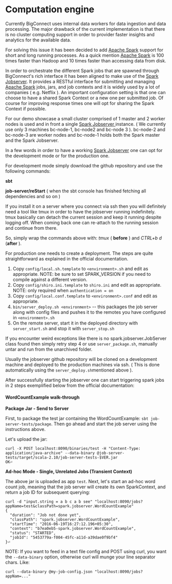 # Computation engine

Currently BigConnect uses internal data workers for data ingestion and data processing. The major drawback of the current implementation is that there is no cluster computing support in order to provider faster insights and analytics for the available data.

For solving this issue it has been decided to add  [Apache Spark](http://spark-project.org/) support for short and long running processes. As a quick mention [Apache Spark](http://spark-project.org/) is 100 times faster than Hadoop and 10 times faster than accessing data from disk.

In order to orchestrate the different Spark jobs that are spawned through BigConnect's rich interface it has been aligned to make use of the [Spark Jobserver](https://github.com/spark-jobserver/spark-jobserver). It provides a RESTful interface for submitting and managing [Apache Spark](http://spark-project.org/) jobs, jars, and job contexts and it is widely used by a lot of companies \( e.g. Netflix \). An important configuration setting is that one can choose to have a shared Spark Context or a new one per submitted job. Of course for improving response times one will opt for sharing the Spark Context if possible.

For our demo showcase a small cluster comprised of 1 master and 2 worker nodes is used and in front a single [Spark Jobserver ](https://github.com/spark-jobserver/spark-jobserver)instance. \( We currently use only 3 machines bc-node-1, bc-node2 and bc-node 3 \). bc-node-2 and bc-node-3 are worker nodes and bc-node-1 holds both the Spark master and the Spark Jobserver.

In a few words in order to have a working [Spark Jobserver](https://github.com/spark-jobserver/spark-jobserver) one can opt for the development mode or for the production one.

For development mode simply download the github repository and use the following commands:

**sbt**

**job-server/reStart** \( when the sbt console has finished fetching all dependencies and so on \)

If you install it on a server where you connect via ssh then you will definitely need a tool like tmux in order to have the jobserver running indefinitely. tmux basically can detach the current session and keep it running despite logging off. When coming back one can re-attach to the running session and continue from there.

So, simply wrap the commands above with: _tmux_ \( **before** \) and _CTRL+b d_ \(**after** \).

For production one needs to create a deployment. The steps are quite straightforward as explained in the official documentation.

1. Copy `config/local.sh.template` to `<environment>.sh` and edit as appropriate. NOTE: be sure to set SPARK\_VERSION if you need to compile against a different version.
2. Copy `config/shiro.ini.template` to `shiro.ini` and edit as appropriate. NOTE: only required when `authentication = on`
3. Copy `config/local.conf.template` to `<environment>.conf` and edit as appropriate.
4. `bin/server_deploy.sh <environment>` -- this packages the job server along with config files and pushes it to the remotes you have configured in `<environment>.sh`
5. On the remote server, start it in the deployed directory with `server_start.sh` and stop it with `server_stop.sh`

If you encounter weird exceptions like there is no spark.jobserver.JobServer class found then simply retry step 4 or use `server_package.sh`, manually untar and run from the unarchived folder.

Usually the jobserver github repository will be cloned on a development machine and deployed to the production machines via ssh. \( This is done automatically using the `server_deploy.sh`mentioned above \).

After successfully starting the jobserver one can start triggering spark jobs in 2 steps exemplified below from the official documentation:

#### WordCountExample walk-through

**Package Jar - Send to Server**

First, to package the test jar containing the WordCountExample: `sbt job-server-tests/package`. Then go ahead and start the job server using the instructions above.

Let's upload the jar:

```text
curl -X POST localhost:8090/binaries/test -H "Content-Type: application/java-archive" --data-binary @job-server-tests/target/scala-2.10/job-server-tests-$VER.jar
OK⏎
```

**Ad-hoc Mode - Single, Unrelated Jobs \(Transient Context\)**

The above jar is uploaded as app `test`. Next, let's start an ad-hoc word count job, meaning that the job server will create its own SparkContext, and return a job ID for subsequent querying:

```text
curl -d "input.string = a b c a b see" "localhost:8090/jobs?appName=test&classPath=spark.jobserver.WordCountExample"
{
  "duration": "Job not done yet",
  "classPath": "spark.jobserver.WordCountExample",
  "startTime": "2016-06-19T16:27:12.196+05:30",
  "context": "b7ea0eb5-spark.jobserver.WordCountExample",
  "status": "STARTED",
  "jobId": "5453779a-f004-45fc-a11d-a39dae0f9bf4"
}⏎
```

NOTE: If you want to feed in a text file config and POST using curl, you want the `--data-binary` option, otherwise curl will munge your line separator chars. Like:

```text
curl --data-binary @my-job-config.json "localhost:8090/jobs?appNam=..."
```





